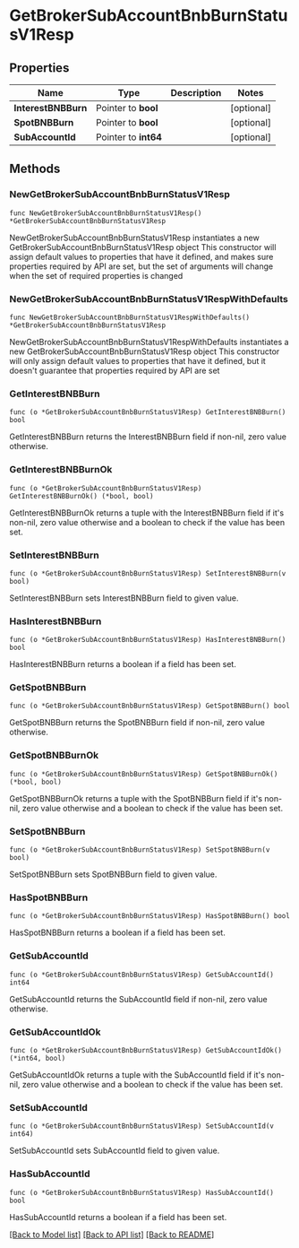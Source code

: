 # GetBrokerSubAccountBnbBurnStatusV1Resp

## Properties

Name | Type | Description | Notes
------------ | ------------- | ------------- | -------------
**InterestBNBBurn** | Pointer to **bool** |  | [optional] 
**SpotBNBBurn** | Pointer to **bool** |  | [optional] 
**SubAccountId** | Pointer to **int64** |  | [optional] 

## Methods

### NewGetBrokerSubAccountBnbBurnStatusV1Resp

`func NewGetBrokerSubAccountBnbBurnStatusV1Resp() *GetBrokerSubAccountBnbBurnStatusV1Resp`

NewGetBrokerSubAccountBnbBurnStatusV1Resp instantiates a new GetBrokerSubAccountBnbBurnStatusV1Resp object
This constructor will assign default values to properties that have it defined,
and makes sure properties required by API are set, but the set of arguments
will change when the set of required properties is changed

### NewGetBrokerSubAccountBnbBurnStatusV1RespWithDefaults

`func NewGetBrokerSubAccountBnbBurnStatusV1RespWithDefaults() *GetBrokerSubAccountBnbBurnStatusV1Resp`

NewGetBrokerSubAccountBnbBurnStatusV1RespWithDefaults instantiates a new GetBrokerSubAccountBnbBurnStatusV1Resp object
This constructor will only assign default values to properties that have it defined,
but it doesn't guarantee that properties required by API are set

### GetInterestBNBBurn

`func (o *GetBrokerSubAccountBnbBurnStatusV1Resp) GetInterestBNBBurn() bool`

GetInterestBNBBurn returns the InterestBNBBurn field if non-nil, zero value otherwise.

### GetInterestBNBBurnOk

`func (o *GetBrokerSubAccountBnbBurnStatusV1Resp) GetInterestBNBBurnOk() (*bool, bool)`

GetInterestBNBBurnOk returns a tuple with the InterestBNBBurn field if it's non-nil, zero value otherwise
and a boolean to check if the value has been set.

### SetInterestBNBBurn

`func (o *GetBrokerSubAccountBnbBurnStatusV1Resp) SetInterestBNBBurn(v bool)`

SetInterestBNBBurn sets InterestBNBBurn field to given value.

### HasInterestBNBBurn

`func (o *GetBrokerSubAccountBnbBurnStatusV1Resp) HasInterestBNBBurn() bool`

HasInterestBNBBurn returns a boolean if a field has been set.

### GetSpotBNBBurn

`func (o *GetBrokerSubAccountBnbBurnStatusV1Resp) GetSpotBNBBurn() bool`

GetSpotBNBBurn returns the SpotBNBBurn field if non-nil, zero value otherwise.

### GetSpotBNBBurnOk

`func (o *GetBrokerSubAccountBnbBurnStatusV1Resp) GetSpotBNBBurnOk() (*bool, bool)`

GetSpotBNBBurnOk returns a tuple with the SpotBNBBurn field if it's non-nil, zero value otherwise
and a boolean to check if the value has been set.

### SetSpotBNBBurn

`func (o *GetBrokerSubAccountBnbBurnStatusV1Resp) SetSpotBNBBurn(v bool)`

SetSpotBNBBurn sets SpotBNBBurn field to given value.

### HasSpotBNBBurn

`func (o *GetBrokerSubAccountBnbBurnStatusV1Resp) HasSpotBNBBurn() bool`

HasSpotBNBBurn returns a boolean if a field has been set.

### GetSubAccountId

`func (o *GetBrokerSubAccountBnbBurnStatusV1Resp) GetSubAccountId() int64`

GetSubAccountId returns the SubAccountId field if non-nil, zero value otherwise.

### GetSubAccountIdOk

`func (o *GetBrokerSubAccountBnbBurnStatusV1Resp) GetSubAccountIdOk() (*int64, bool)`

GetSubAccountIdOk returns a tuple with the SubAccountId field if it's non-nil, zero value otherwise
and a boolean to check if the value has been set.

### SetSubAccountId

`func (o *GetBrokerSubAccountBnbBurnStatusV1Resp) SetSubAccountId(v int64)`

SetSubAccountId sets SubAccountId field to given value.

### HasSubAccountId

`func (o *GetBrokerSubAccountBnbBurnStatusV1Resp) HasSubAccountId() bool`

HasSubAccountId returns a boolean if a field has been set.


[[Back to Model list]](../README.md#documentation-for-models) [[Back to API list]](../README.md#documentation-for-api-endpoints) [[Back to README]](../README.md)


